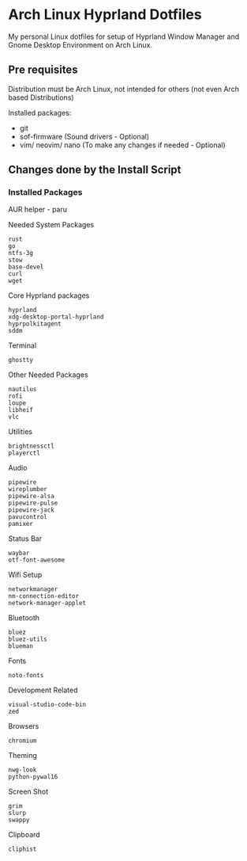 # Arch Linux Hyprland Dotfiles

My personal Linux dotfiles for setup of Hyprland Window Manager and Gnome Desktop Environment on Arch Linux.

## Pre requisites

Distribution must be Arch Linux, not intended for others (not even Arch based Distributions)

Installed packages:
- git
- sof-firmware (Sound drivers - Optional)
- vim/ neovim/ nano (To make any changes if needed - Optional)

## Changes done by the Install Script

### Installed Packages

AUR helper - paru

Needed System Packages
```
rust
go
ntfs-3g
stow
base-devel
curl
wget
```

Core Hyprland packages
```
hyprland
xdg-desktop-portal-hyprland
hyprpolkitagent
sddm
```

Terminal
```
ghostty
```

Other Needed Packages
```
nautilus
rofi
loupe
libheif
vlc
```

Utilities
```
brightnessctl
playerctl
```

Audio
```
pipewire
wireplumber
pipewire-alsa
pipewire-pulse
pipewire-jack
pavucontrol
pamixer
```

Status Bar
```
waybar
otf-font-awesome
```

Wifi Setup
```
networkmanager
nm-connection-editor
network-manager-applet
```

Bluetooth
```
bluez
bluez-utils
blueman
```

Fonts
```
noto-fonts
```

Development Related
```
visual-studio-code-bin
zed
```

Browsers
```
chromium

```

Theming
```
nwg-look
python-pywal16
```

Screen Shot
```
grim
slurp
swappy
```

Clipboard
```
cliphist
```
